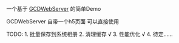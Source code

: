
一个基于 [GCDWebServer](https://github.com/swisspol/GCDWebServer) 的简单Demo

GCDWebServer 自带一个h5页面   可以直接使用

TODO:
	1. 批量保存到系统相册
	2. 清理缓存 √
	3. 性能优化 √
	4. 待定......